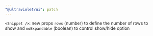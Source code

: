 ```yaml
---
"@ultraviolet/ui": patch
---
```


`<Snippet />`: new props `rows` (number) to define the number of rows to show and `noExpandable` (boolean) to control show/hide option 